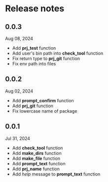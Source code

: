 # Release notes

## 0.0.3
Aug 08, 2024
- Add **prj_test** function
- Add user's bin path into **check_tool** function
- Fix return type to **prj_git** function
- Fix env path into files

## 0.0.2
Aug 02, 2024
- Add **prompt_confirm** function
- Add **prj_git** function
- Fix lowercase name of package

## 0.0.1
Jul 31, 2024
- Add **check_tool** function
- Add **make_dirs** function
- Add **make_file** function
- Add **prompt_text** function
- Add **prj_name** function
- Add _help_ message to **prompt_text** function
